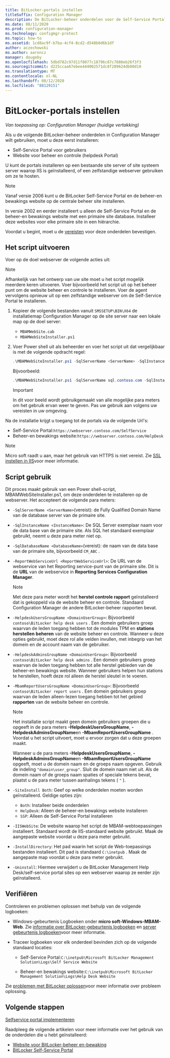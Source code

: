 ```yaml
---
title: BitLocker-portals instellen
titleSuffix: Configuration Manager
description: De BitLocker-beheer onderdelen voor de Self-Service Portal en de beheer-en bewakings website installeren
ms.date: 08/11/2020
ms.prod: configuration-manager
ms.technology: configmgr-protect
ms.topic: how-to
ms.assetid: 1cd8ac9f-b7ba-4cf4-8cd2-d548b0d6b1df
author: aczechowski
ms.author: aaroncz
manager: dougeby
ms.openlocfilehash: 5dbd782c97d11f8077c18796c87c7880eb26f3f3
ms.sourcegitcommit: d225ccaa67ebee444002571dc8f289624db80d10
ms.translationtype: MT
ms.contentlocale: nl-NL
ms.lasthandoff: 08/12/2020
ms.locfileid: "88129151"
---
```

# <a name="set-up-bitlocker-portals"></a>BitLocker-portals instellen

*Van toepassing op: Configuration Manager (huidige vertakking)*

<!--3601034-->

Als u de volgende BitLocker-beheer onderdelen in Configuration Manager wilt gebruiken, moet u deze eerst installeren:

- Self-Service Portal voor gebruikers
- Website voor beheer en controle (helpdesk Portal)

U kunt de portals installeren op een bestaande site server of site systeem server waarop IIS is geïnstalleerd, of een zelfstandige webserver gebruiken om ze te hosten.

> [!NOTE]
> Vanaf versie 2006 kunt u de BitLocker Self-Service Portal en de beheer-en bewakings website op de centrale beheer site installeren.<!-- 5925693 -->
>
> In versie 2002 en eerder installeert u alleen de Self-Service Portal en de beheer-en bewakings website met een primaire site database. Installeer deze websites voor elke primaire site in een hiërarchie.

Voordat u begint, moet u de [vereisten](../../plan-design/bitlocker-management.md#prerequisites) voor deze onderdelen bevestigen.

## <a name="run-the-script"></a>Het script uitvoeren

Voer op de doel webserver de volgende acties uit:

> [!NOTE]
> Afhankelijk van het ontwerp van uw site moet u het script mogelijk meerdere keren uitvoeren. Voer bijvoorbeeld het script uit op het beheer punt om de website beheer en controle te installeren. Voer de agent vervolgens opnieuw uit op een zelfstandige webserver om de Self-Service Portal te installeren.

1. Kopieer de volgende bestanden vanuit `SMSSETUP\BIN\X64` de installatiemap Configuration Manager op de site server naar een lokale map op de doel server:

    - `MBAMWebSite.cab`
    - `MBAMWebSiteInstaller.ps1`

1. Voer Power shell uit als beheerder en voer het script uit dat vergelijkbaar is met de volgende opdracht regel:

    ``` PowerShell
    .\MBAMWebSiteInstaller.ps1 -SqlServerName <ServerName> -SqlInstanceName <InstanceName> -SqlDatabaseName <DatabaseName> -ReportWebServiceUrl <ReportWebServiceUrl> -HelpdeskUsersGroupName <DomainUserGroup> -HelpdeskAdminsGroupName <DomainUserGroup> -MbamReportUsersGroupName <DomainUserGroup> -SiteInstall Both
    ```

    Bijvoorbeeld:

    ``` PowerShell
    .\MBAMWebSiteInstaller.ps1 -SqlServerName sql.contoso.com -SqlInstanceName instance1 -SqlDatabaseName CM_ABC -ReportWebServiceUrl https://rsp.contoso.com/ReportServer -HelpdeskUsersGroupName "contoso\BitLocker help desk users" -HelpdeskAdminsGroupName "contoso\BitLocker help desk admins" -MbamReportUsersGroupName "contoso\BitLocker report users" -SiteInstall Both
    ```

    > [!IMPORTANT]
    > In dit voor beeld wordt gebruikgemaakt van alle mogelijke para meters om het gebruik ervan weer te geven. Pas uw gebruik aan volgens uw vereisten in uw omgeving.

Na de installatie krijgt u toegang tot de portals via de volgende Url's:

- Self-Service Portal:`https://webserver.contoso.com/SelfService`
- Beheer-en bewakings website:`https://webserver.contoso.com/HelpDesk`

> [!NOTE]
> Micro soft raadt u aan, maar het gebruik van HTTPS is niet vereist. Zie [SSL instellen in IIS](https://docs.microsoft.com/iis/manage/configuring-security/how-to-set-up-ssl-on-iis)voor meer informatie.

## <a name="script-usage"></a>Script gebruik

Dit proces maakt gebruik van een Power shell-script, MBAMWebSiteInstaller.ps1, om deze onderdelen te installeren op de webserver. Het accepteert de volgende para meters:

- `-SqlServerName <ServerName>`(vereist): de Fully Qualified Domain Name van de database server van de primaire site.

- `-SqlInstanceName <InstanceName>`: De SQL Server exemplaar naam voor de data base van de primaire site. Als SQL het standaard exemplaar gebruikt, neemt u deze para meter niet op.

- `-SqlDatabaseName <DatabaseName>`(vereist): de naam van de data base van de primaire site, bijvoorbeeld `CM_ABC` .

- `-ReportWebServiceUrl <ReportWebServiceUrl>`: De URL van de webservice van het Reporting service-punt van de primaire site. Dit is de **URL** van de webservice in **Reporting Services Configuration Manager**.

    > [!NOTE]
    > Met deze para meter wordt het **herstel controle rapport** geïnstalleerd dat is gekoppeld via de website beheer en controle. Standaard Configuration Manager de andere BitLocker-beheer rapporten bevat.

- `-HelpdeskUsersGroupName <DomainUserGroup>`: Bijvoorbeeld `contoso\BitLocker help desk users` . Een domein gebruikers groep waarvan de leden toegang hebben tot de modules TPM en **stations herstellen** **beheren** van de website beheer en controle. Wanneer u deze opties gebruikt, moet deze rol alle velden invullen, met inbegrip van het domein en de account naam van de gebruiker.

- `-HelpdeskAdminsGroupName <DomainUserGroup>`: Bijvoorbeeld `contoso\BitLocker help desk admins` . Een domein gebruikers groep waarvan de leden toegang hebben tot alle herstel gebieden van de beheer-en bewakings website. Wanneer gebruikers helpen hun stations te herstellen, hoeft deze rol alleen de herstel sleutel in te voeren.

- `-MbamReportUsersGroupName <DomainUserGroup>`: Bijvoorbeeld `contoso\BitLocker report users` . Een domein gebruikers groep waarvan de leden alleen-lezen toegang hebben tot het gebied **rapporten** van de website beheer en controle.

    > [!NOTE]
    > Het installatie script maakt geen domein gebruikers groepen die u opgeeft in de para meters **-HelpdeskUsersGroupName**, **-HelpdeskAdminsGroupName**en **-MbamReportUsersGroupName** . Voordat u het script uitvoert, moet u ervoor zorgen dat u deze groepen maakt.
    >
    > Wanneer u de para meters **-HelpdeskUsersGroupName**, **-HelpdeskAdminsGroupName**en **-MbamReportUsersGroupName** opgeeft, moet u de domein naam en de groeps naam opgeven. Gebruik de indeling `"domain\user_group"`. Sluit de domein naam niet uit. Als de domein naam of de groeps naam spaties of speciale tekens bevat, plaatst u de para meter tussen aanhalings tekens ( `"` ).

- `-SiteInstall Both`: Geef op welke onderdelen moeten worden geïnstalleerd. Geldige opties zijn:
  - `Both`: Installeer beide onderdelen
  - `HelpDesk`: Alleen de beheer-en bewakings website installeren
  - `SSP`: Alleen de Self-Service Portal installeren

- `-IISWebSite`: De website waarop het script de MBAM-webtoepassingen installeert. Standaard wordt de IIS-standaard website gebruikt. Maak de aangepaste website voordat u deze para meter gebruikt.

- `-InstallDirectory`: Het pad waarin het script de Web-toepassings bestanden installeert. Dit pad is standaard `C:\inetpub` . Maak de aangepaste map voordat u deze para meter gebruikt.

- `-Uninstall`: Hiermee verwijdert u de BitLocker Management Help Desk/self-service portal sites op een webserver waarop ze eerder zijn geïnstalleerd.

## <a name="verify"></a>Verifiëren

Controleren en problemen oplossen met behulp van de volgende logboeken:

- Windows-gebeurtenis Logboeken onder **micro soft-Windows-MBAM-Web**. Zie [informatie over BitLocker-gebeurtenis logboeken](../../tech-ref/bitlocker/about-event-logs.md) en [server gebeurtenis logboeken](../../tech-ref/bitlocker/server-event-logs.md)voor meer informatie.

- Traceer logboeken voor elk onderdeel bevinden zich op de volgende standaard locaties:

  - Self-Service Portal:`C:\inetpub\Microsoft BitLocker Management Solution\Logs\Self Service Website`

  - Beheer-en bewakings website:`C:\inetpub\Microsoft BitLocker Management Solution\Logs\Help Desk Website`

Zie [problemen met BitLocker oplossen](../../tech-ref/bitlocker/troubleshoot.md)voor meer informatie over probleem oplossing.

## <a name="next-steps"></a>Volgende stappen

[Selfservice portal implementeren](customize-self-service-portal.md)

Raadpleeg de volgende artikelen voor meer informatie over het gebruik van de onderdelen die u hebt geïnstalleerd:

- [Website voor BitLocker-beheer en-bewaking](helpdesk-portal.md)
- [BitLocker Self-Service Portal](self-service-portal.md)
